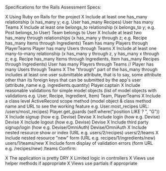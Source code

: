 Specifications for the Rails Assessment
Specs:

 X Using Ruby on Rails for the project
 X Include at least one has_many relationship (x has_many y;   e.g. User has_many Recipes)
  User has many Teams
 X Include at least one belongs_to relationship (x belongs_to y; e.g. Post belongs_to User)
  Team belongs to User
 X Include at least two has_many through relationships (x has_many y through z; e.g. Recipe has_many Items through Ingredients)
  Team has many Players through PlayerTeams
  Player has many Users through Teams
 X Include at least one many-to-many relationship (x has_many y through z, y has_many x through z; e.g. Recipe has_many Items through Ingredients, Item has_many Recipes through Ingredients)
  User has many Players through Teams // Player has many Users through Teams
 X The "through" part of the has_many through includes at least one user submittable attribute, that is to say, some attribute other than its foreign keys that can be submitted by the app's user (attribute_name e.g. ingredients.quantity)
              Player.captain
 X Include reasonable validations for simple model objects (list of model objects with validations e.g. User, Recipe, Ingredient, Item)
  Team, PlayerTeams
 X Include a class level ActiveRecord scope method (model object & class method name and URL to see the working feature e.g. User.most_recipes URL: /users/most_recipes)
  Player.get_guards (self.where("position LIKE ? ", "G"))
 X Include signup (how e.g. Devise)
      Devise
 X Include login (how e.g. Devise)
    Devise
 X Include logout (how e.g. Devise)
      Devise
 X Include third party signup/login (how e.g. Devise/OmniAuth)
        Devise/OmniAuth
 X Include nested resource show or index (URL e.g. users/2/recipes)
        users/2/teams
 X Include nested resource "new" form (URL e.g. recipes/1/ingredients/new)
        users/1/teams/new
 X Include form display of validation errors (form URL e.g. /recipes/new)
        /teams
Confirm:

 X The application is pretty DRY
 X Limited logic in controllers
 X Views use helper methods if appropriate
 X Views use partials if appropriate
